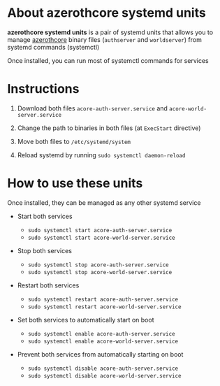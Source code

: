 # About azerothcore systemd units
**azerothcore systemd units** is a pair of systemd units that allows you to manage [azerothcore](https://www.azerothcore.org/) binary files (`authserver` and `worldserver`) from systemd commands (systemctl)

Once installed, you can run most of systemctl commands for services

# Instructions
1. Download both files `acore-auth-server.service` and `acore-world-server.service`

2. Change the path to binaries in both files (at `ExecStart` directive)

3. Move both files to `/etc/systemd/system`

4. Reload systemd by running `sudo systemctl daemon-reload`

# How to use these units

Once installed, they can be managed as any other systemd service

- Start both services
    - `sudo systemctl start acore-auth-server.service`
    - `sudo systemctl start acore-world-server.service`

- Stop both services
    - `sudo systemctl stop acore-auth-server.service`
    - `sudo systemctl stop acore-world-server.service`

- Restart both services
    - `sudo systemctl restart acore-auth-server.service`
    - `sudo systemctl restart acore-world-server.service`

- Set both services to automatically start on boot
    - `sudo systemctl enable acore-auth-server.service`
    - `sudo systemctl enable acore-world-server.service`

- Prevent both services from automatically starting on boot
    - `sudo systemctl disable acore-auth-server.service`
    - `sudo systemctl disable acore-world-server.service`